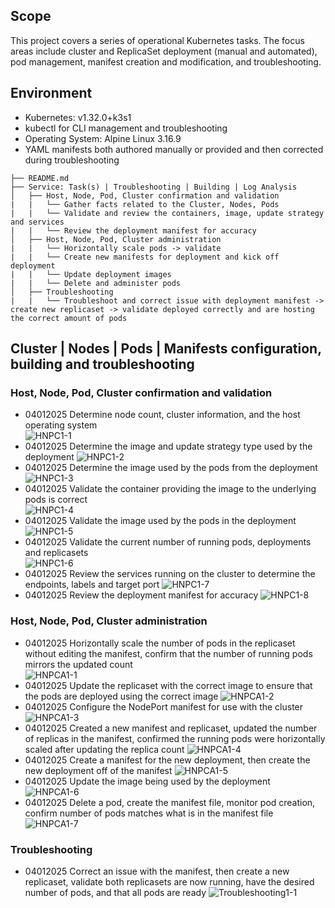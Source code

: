 ## Scope
This project covers a series of operational Kubernetes tasks. The focus areas include cluster and ReplicaSet deployment (manual and automated), pod management, manifest creation and modification, and troubleshooting.

## Environment
- Kubernetes: v1.32.0+k3s1
- kubectl for CLI management and troubleshooting
- Operating System: Alpine Linux 3.16.9
- YAML manifests both authored manually or provided and then corrected during troubleshooting

```
├── README.md
├── Service: Task(s) | Troubleshooting | Building | Log Analysis
│   ├── Host, Node, Pod, Cluster confirmation and validation
|   |   └── Gather facts related to the Cluster, Nodes, Pods
|   |   └── Validate and review the containers, image, update strategy and services
|   |   └── Review the deployment manifest for accuracy
│   ├── Host, Node, Pod, Cluster administration
|   |   └── Horizontally scale pods -> validate
|   |   └── Create new manifests for deployment and kick off deployment
|   |   └── Update deployment images
|   |   └── Delete and administer pods
│   ├── Troubleshooting
|   |   └── Troubleshoot and correct issue with deployment manifest -> create new replicaset -> validate deployed correctly and are hosting the correct amount of pods
```
## Cluster | Nodes | Pods | Manifests configuration, building and troubleshooting

### Host, Node, Pod, Cluster confirmation and validation
- 04012025 Determine node count, cluster information, and the host operating system  
  ![HNPC1-1](Host_Node_Pod_Cluster/HNPC1-1.jpg)
- 04012025 Determine the image and update strategy type used by the deployment
  ![HNPC1-2](Host_Node_Pod_Cluster/HNPC1-2.jpg)
- 04012025 Determine the image used by the pods from the deployment
  ![HNPC1-3](Host_Node_Pod_Cluster/HNPC1-3.jpg)
- 04012025 Validate the container providing the image to the underlying pods is correct  
  ![HNPC1-4](Host_Node_Pod_Cluster/HNPC1-4.jpg)
- 04012025 Validate the image used by the pods in the deployment
  ![HNPC1-5](Host_Node_Pod_Cluster/HNPC1-5.jpg)
- 04012025 Validate the current number of running pods, deployments and replicasets  
  ![HNPC1-6](Host_Node_Pod_Cluster/HNPC1-6.jpg)
- 04012025 Review the services running on the cluster to determine the endpoints, labels and target port
  ![HNPC1-7](Host_Node_Pod_Cluster/HNPC1-7.jpg)
- 04012025 Review the deployment manifest for accuracy
  ![HNPC1-8](Host_Node_Pod_Cluster/HNPC1-8.jpg)

### Host, Node, Pod, Cluster administration
- 04012025 Horizontally scale the number of pods in the replicaset without editing the manifest, confirm that the number of running pods mirrors the updated count  
  ![HNPCA1-1](Host_Node_Pod_Cluster_Administration/HNPCA1-1.jpg)
- 04012025 Update the replicaset with the correct image to ensure that the pods are deployed using the correct image
  ![HNPCA1-2](Host_Node_Pod_Cluster_Administration/HNPCA1-2.jpg)
- 04012025 Configure the NodePort manifest for use with the cluster  
  ![HNPCA1-3](Host_Node_Pod_Cluster_Administration/HNPCA1-3.jpg)
- 04012025 Created a new manifest and replicaset, updated the number of replicas in the manifest, confirmed the running pods were horizontally scaled after updating the replica count
  ![HNPCA1-4](Host_Node_Pod_Cluster_Administration/HNPCA1-4.jpg)
- 04012025 Create a manifest for the new deployment, then create the new deployment off of the manifest
  ![HNPCA1-5](Host_Node_Pod_Cluster_Administration/HNPCA1-5.jpg)
- 04012025 Update the image being used by the deployment
  ![HNPCA1-6](Host_Node_Pod_Cluster_Administration/HNPCA1-6.jpg)
- 04012025 Delete a pod, create the manifest file, monitor pod creation, confirm number of pods matches what is in the manifest file
  ![HNPCA1-7](Host_Node_Pod_Cluster_Administration/HNPCA1-7.jpg)

### Troubleshooting
- 04012025 Correct an issue with the manifest, then create a new replicaset, validate both replicasets are now running, have the desired number of pods, and that all pods are ready   ![Troubleshooting1-1](Troubleshooting/Troubleshooting1-1.jpg)
